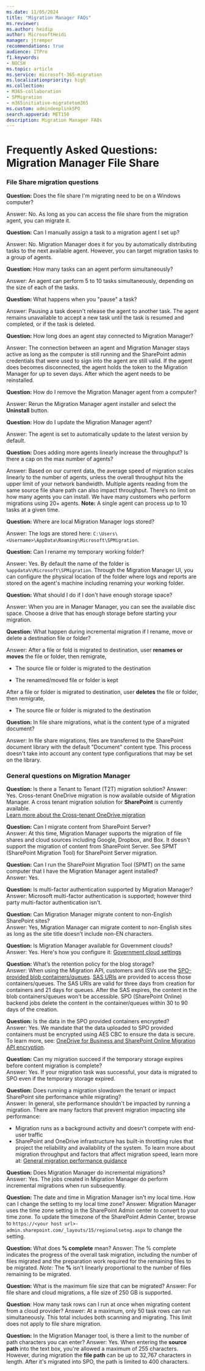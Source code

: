 ```yaml
---
ms.date: 11/05/2024
title: "Migration Manager FAQs"
ms.reviewer: 
ms.author: heidip
author: MicrosoftHeidi
manager: jtremper
recommendations: true
audience: ITPro
f1.keywords:
- NOCSH
ms.topic: article
ms.service: microsoft-365-migration
ms.localizationpriority: high
ms.collection: 
- M365-collaboration
- SPMigration
- m365initiative-migratetom365
ms.custom: admindeeplinkSPO
search.appverid: MET150
description: Migration Manager FAQs
---
```


# Frequently Asked Questions: Migration Manager File Share

### File Share migration questions

**Question:** Does the file share I'm migrating need to be on a Windows computer?

Answer: No. As long as you can access the file share from the migration agent, you can migrate it.

**Question:** Can I manually assign a task to a migration agent I set up?

Answer: No. Migration Manager does it for you by automatically distributing tasks to the next available agent. However, you can target migration tasks to a group of agents.

**Question:** How many tasks can an agent perform simultaneously?

Answer: An agent can perform 5 to 10 tasks simultaneously, depending on the size of each of the tasks.

**Question:** What happens when you "pause" a task?

Answer: Pausing a task doesn't release the agent to another task. The agent remains unavailable to accept a new task until the task is resumed and completed, or if the task is deleted. 

**Question:** How long does an agent stay connected to Migration Manager?

Answer: The connection between an agent and Migration Manager stays active as long as the computer is still running and the SharePoint admin credentials that were used to sign into the agent are still valid. If the agent does becomes disconnected, the agent holds the token to the Migration Manager for up to seven days. After which the agent needs to be reinstalled.

**Question:** How do I remove the Migration Manager agent from a computer? 

Answer: Rerun the Migration Manager agent installer and select the **Uninstall** button.

**Question:** How do I update the Migration Manager agent?

Answer: The agent is set to automatically update to the latest version by default.

**Question:** Does adding more agents linearly increase the throughput? Is there a cap on the max number of agents?

Answer: Based on our current data, the average speed of migration scales linearly to the number of agents, unless the overall throughput hits the upper limit of your network bandwidth. Multiple agents reading from the same source file share path can also impact throughput. There’s no limit on how many agents you can install. We have many customers who perform migrations using 20+ agents. **Note:** A single agent can process up to 10 tasks at a given time.

**Question:** Where are local Migration Manager logs stored?

Answer: The logs are stored here: `C:\Users\<Username>\AppData\Roaming\Microsoft\SPMigration`.

**Question:** Can I rename my temporary working folder?

Answer: Yes. By default the name of the folder is `%appdata%\Microsoft\SPMigration`. Through the Migration Manager UI, you can configure the physical location of the folder where logs and reports are stored on the agent's machine including renaming your working folder. 

**Question:** What should I do if I don't have enough storage space? 

Answer: When you are in Manager Manager, you can see the available disc space. Choose a drive that has enough storage before starting your migration.

**Question:** What happen during incremental migration if I rename, move or delete a destination file or folder? 

Answer: After a file or fold is migrated to destination, user **renames or moves** the file or folder, then remigrate, 

- The source file or folder is migrated to the destination 

- The renamed/moved file or folder is kept

After a file or folder is migrated to destination, user **deletes** the file or folder, then remigrate, 

- The source file or folder is migrated to the destination

**Question:** In file share migrations, what is the content type of a migrated document? 

Answer: In file share migrations, files are transferred to the SharePoint document library with the default "Document" content type. This process doesn't take into account any content type configurations that may be set on the library.

### General questions on Migration Manager

**Question:** Is there a Tenant to Tenant (T2T) migration solution?
Answer: Yes. Cross-tenant OneDrive migration is now available outside of Migration Manager. A cross tenant migration solution for **SharePoint** is currently available.</br>[Learn more about the Cross-tenant OneDrive migration](/microsoft-365/enterprise/cross-tenant-onedrive-migration)

**Question:** Can I migrate content from SharePoint Server?</br>
Answer: At this time, Migration Manager supports the migration of file shares and cloud sources including Google, Dropbox, and Box. It doesn't support the migration of content from SharePoint Server. See SPMT (SharePoint Migration Tool) for SharePoint Server migration.

**Question:** Can I run the SharePoint Migration Tool (SPMT) on the same computer that I have the Migration Manager agent installed?</br>
Answer: Yes.

**Question:** Is multi-factor authentication supported by Migration Manager?</br>
Answer: Microsoft multi-factor authentication is supported; however third party multi-factor authentication isn't.

**Question:** Can Migration Manager migrate content to non-English SharePoint sites?</br>
Answer: Yes, Migration Manager can migrate content to non-English sites as long as the site title doesn’t include non-EN characters.

**Question:** Is Migration Manager available for Government clouds?</br>
Answer: Yes. Here's how you configure it: [Government cloud settings](./mm-gov-cloud.md)

**Question:** What’s the retention policy for the blog storage?</br>
Answer: When using the Migration API, customers and ISVs use the [SPO-provided blob containers/queues](/sharepoint/dev/apis/migration-api-azure-container-and-queue). [SAS URIs](/azure/storage/common/storage-sas-overview) are provided to access those containers/queues. The SAS URIs are valid for three days from creation for containers and 21 days for queues. After the SAS expires, the content in the blob containers/queues won't be accessible. SPO (SharePoint Online) backend jobs delete the content in the container/queues within 30 to 90 days of the creation.
 
**Question:** Is the data in the SPO provided containers encrypted?</br>
Answer: Yes. We mandate that the data uploaded to SPO provided containers must be encrypted using AES CBC to ensure the data is secure. To learn more, see: [OneDrive for Business and SharePoint Online Migration API encryption](/sharepoint/dev/apis/migration-api-encryption).

**Question:** Can my migration succeed if the temporary storage expires before content migration is complete?</br>
Answer: Yes. If your migration task was successful, your data is migrated to SPO even if the temporary storage expired.

**Question:** Does running a migration slowdown the tenant or impact SharePoint site performance while migrating? </br> 
Answer: In general, site performance shouldn't be impacted by running a migration. There are many factors that prevent migration impacting site performance:
- Migration runs as a background activity and doesn't compete with end-user traffic
- SharePoint and OneDrive infrastructure has built-in throttling rules that project the reliability and availability of the system. To learn more about migration throughput and factors that affect migration speed, learn more at: [General migration performance guidance](./sharepoint-online-and-onedrive-migration-speed.md)

**Question:** Does Migration Manager do incremental migrations? </br>
Answer: Yes. The jobs created in Migration Manager do perform incremental migrations when run subsequently. 

**Question:** The date and time in Migration Manager isn't my local time. How can I change the setting to my local time zone?
Answer: Migration Manager uses the time zone setting in the SharePoint Admin center to convert to your time zone. To update the timezone of the SharePoint Admin Center, browse to `https://<your host url>-admin.sharepoint.com/_layouts/15/regionalsetng.aspx` to change the setting.

**Question:** What does **% complete** mean?
Answer: The % complete indicates the progress of the overall task migration, including the number of files migrated and the preparation work required for the remaining files to be migrated. *Note:* The **%** isn't linearly proportional to the number of files remaining to be migrated.

**Question:** What is the maximum file size that can be migrated?
Answer: For file share and cloud migrations, a file size of 250 GB is supported. 

**Question**: How many task rows can I run at once when migrating content from a cloud provider?
Answer: At a maximum, only 50 task rows can run simultaneously. This total includes both scanning and migrating. This limit does not apply to file share migration.

**Question:** In the Migration Manager tool, is there a limit to the number of path characters you can enter?
Answer: Yes. When entering the **source path** into the text box, you're allowed a maximum of 255 characters. However, during migration the **file path** can be up to 32,767 characters in length. After it's migrated into SPO, the path is limited to 400 characters.

